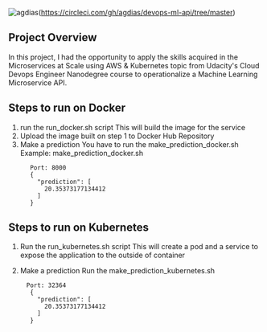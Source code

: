 ![agdias](https://circleci.com/gh/agdias/devops-ml-api.svg?style=svg)(https://circleci.com/gh/agdias/devops-ml-api/tree/master)


## Project Overview

In this project, I had the opportunity to apply the skills  acquired in the Microservices at Scale using AWS & Kubernetes topic from Udacity's Cloud Devops Engineer Nanodegree   course to operationalize a Machine Learning Microservice API.

## Steps to run on Docker

1. run the run_docker.sh script
   This will build the image for the service
2. Upload the image built on step 1 to Docker Hub Repository 
3. Make a  prediction
   You have to run the make_prediction_docker.sh
   Example:
   make_prediction_docker.sh
   
```
      Port: 8000
      {
        "prediction": [
          20.35373177134412
        ] 
      }
```

## Steps to run on Kubernetes
1. Run the run_kubernetes.sh script
   This will create a pod and a service to expose the application to the outside of container

2. Make a prediction
   Run the make_prediction_kubernetes.sh
```
     Port: 32364
      {
        "prediction": [
          20.35373177134412
        ]
      }
```
   




